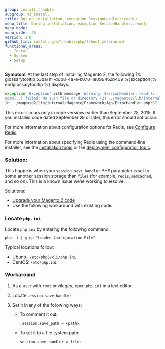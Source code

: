 ```yaml
---
group: install_trouble
subgroup: 03_install
title: During installation, exception SessionHandler::read()
menu_title: During installation, exception SessionHandler::read()
menu_node:
menu_order: 26
version: 2.0
github_link: install-gde/trouble/php/tshoot_session.md
functional_areas:
  - Install
  - System
  - Setup
---
```


**Symptom**: At the last step of installing Magento 2, the following {% glossarytooltip 53da11f1-d0b8-4a7e-b078-1e099462b409 %}exception{% endglossarytooltip %} displays:

```PHP 
exception 'Exception' with message 'Warning: SessionHandler::read():
open(..) failed: No such file or directory (2) ../magento2/lib/internal/Magento/Framework/Session/SaveHandler.php on line 74' 
in ../magento2/lib/internal/Magento/Framework/App/ErrorHandler.php:67
``` 

<div class="bs-callout bs-callout-info" id="info">
<span class="glyphicon-class">
	<p>This error occurs only in code versions earlier than September 28, 2015. If you installed code dated September 29 or later, this error should not occur.</p>
	<p>For more information about configuration options for Redis, see <a href="{{ page.baseurl }}/config-guide/redis/config-redis.html">Configure Redis</a>.</p>
	<p>For more information about specifying Redis using the command-line installer, see the <a href="{{ page.baseurl }}/install-gde/install/cli/install-cli-install.html">installation topic</a> or the <a href="{{ page.baseurl }}/install-gde/install/cli/install-cli-subcommands-deployment.html#instgde-cli-subcommands-configphp">deployment configuration topic</a>.</p></span>
</div>

### Solution:

This happens when your `session.save_handler` PHP parameter is set to some another session storage than `files` (for example, `redis`, `memcached`, and so on). This is a known issue we're working to resolve.

Solutions:

*	<a href="{{ page.baseurl }}/install-gde/install/cli/install-cli-uninstall.html#instgde-install-magento-update">Upgrade your Magento 2 code</a>
*	Use the following workaround with existing code.

### Locate `php.ini`
Locate `php.ini` by entering the following command:

	php -i | grep "Loaded Configuration File"

Typical locations follow:

*	Ubuntu: `/etc/php5/cli/php.ini`
*	CentOS: `/etc/php.ini`

### Workaround
1.	As a user with `root` privileges, open `php.ini` in a text editor.
2.	Locate `session.save_handler`
3.	Set it in any of the following ways:

	*	To comment it out:

			;session.save_path = <path>
		
	*	To set it to a file system path:
		
			session.save_handler = files


